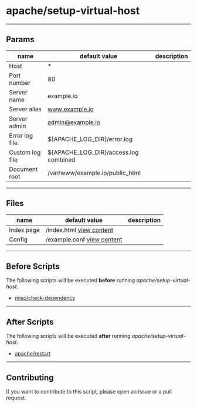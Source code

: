# apache/setup-virtual-host

----

## Params

|  name  | default value  |  description  |
|  ----- | -------------  |  -----------  |
| Host | * |  |
| Port number | 80 |  |
| Server name | example.io |  |
| Server alias | www.example.io |  |
| Server admin | admin@example.io |  |
| Error log file | ${APACHE_LOG_DIR}/error.log |  |
| Custom log file | ${APACHE_LOG_DIR}/access.log combined |  |
| Document root | /var/www/example.io/public_html |  |

----

## Files

|  name  | default value  |  description  |
|  ----- | -------------  |  -----------  |
| Index page | /index.html [view content](http://github.com/bigband-repertoire/index.html) |  |
| Config | /example.conf [view content](http://github.com/bigband-repertoire/example.conf) |  |

----

## Before Scripts

The following scripts will be executed **before** running *apache/setup-virtual-host*.

- [misc/check-dependency](http://github.com/bigband-repertoire/misc/check-dependency)

----

## After Scripts

The following scripts will be executed **after** running *apache/setup-virtual-host*.

- [apache/restart](http://github.com/bigband-repertoire/apache/restart)

----

## Contributing

If you want to contribute to this script, please open an issue or a pull request.
